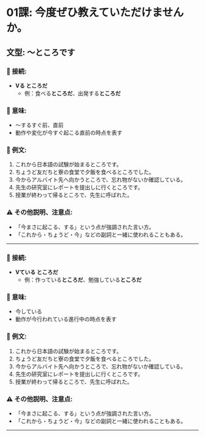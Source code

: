 # 01課: 今度ぜひ教えていただけませんか。

## 文型: ～ところです

### 🔗 接続:
- **Vる ところだ**
   - 例：食べる**ところだ**、出発する**ところだ**

### 📝 意味:
- 〜するすぐ前、直前
- 動作や変化が今すぐ起こる直前の時点を表す

### 🔹 例文:
1. これから日本語の試験が始まるところです。
2. ちょうど友だちと寮の食堂で夕飯を食べるところでした。
3. 今からアルバイト先へ向かうところで、忘れ物がないか確認している。
4. 先生の研究室にレポートを提出しに行くところです。
5. 授業が終わって帰るところで、先生に呼ばれた。

### ⚠️ その他説明、注意点:
- 「今まさに起こる、する」という点が強調された言い方。
- 「これから・ちょうど・今」などの副詞と一緒に使われることもある。

---

### 🔗 接続:
- **Vている ところだ**
   - 例：作っている**ところだ**、勉強している**ところだ**

### 📝 意味:
- 今している
- 動作が今行われている進行中の時点を表す

### 🔹 例文:
1. これから日本語の試験が始まるところです。
2. ちょうど友だちと寮の食堂で夕飯を食べるところでした。
3. 今からアルバイト先へ向かうところで、忘れ物がないか確認している。
4. 先生の研究室にレポートを提出しに行くところです。
5. 授業が終わって帰るところで、先生に呼ばれた。

### ⚠️ その他説明、注意点:
- 「今まさに起こる、する」という点が強調された言い方。
- 「これから・ちょうど・今」などの副詞と一緒に使われることもある。

---